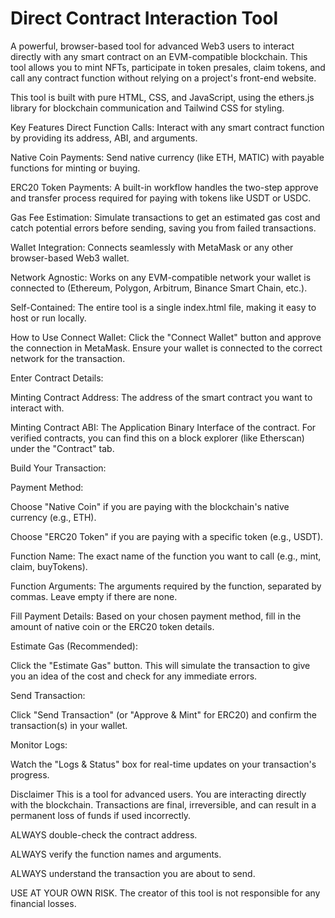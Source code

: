 # Direct Contract Interaction Tool

A powerful, browser-based tool for advanced Web3 users to interact directly with any smart contract on an EVM-compatible blockchain. This tool allows you to mint NFTs, participate in token presales, claim tokens, and call any contract function without relying on a project's front-end website.

This tool is built with pure HTML, CSS, and JavaScript, using the ethers.js library for blockchain communication and Tailwind CSS for styling.

Key Features
Direct Function Calls: Interact with any smart contract function by providing its address, ABI, and arguments.

Native Coin Payments: Send native currency (like ETH, MATIC) with payable functions for minting or buying.

ERC20 Token Payments: A built-in workflow handles the two-step approve and transfer process required for paying with tokens like USDT or USDC.

Gas Fee Estimation: Simulate transactions to get an estimated gas cost and catch potential errors before sending, saving you from failed transactions.

Wallet Integration: Connects seamlessly with MetaMask or any other browser-based Web3 wallet.

Network Agnostic: Works on any EVM-compatible network your wallet is connected to (Ethereum, Polygon, Arbitrum, Binance Smart Chain, etc.).

Self-Contained: The entire tool is a single index.html file, making it easy to host or run locally.

How to Use
Connect Wallet: Click the "Connect Wallet" button and approve the connection in MetaMask. Ensure your wallet is connected to the correct network for the transaction.

Enter Contract Details:

Minting Contract Address: The address of the smart contract you want to interact with.

Minting Contract ABI: The Application Binary Interface of the contract. For verified contracts, you can find this on a block explorer (like Etherscan) under the "Contract" tab.

Build Your Transaction:

Payment Method:

Choose "Native Coin" if you are paying with the blockchain's native currency (e.g., ETH).

Choose "ERC20 Token" if you are paying with a specific token (e.g., USDT).

Function Name: The exact name of the function you want to call (e.g., mint, claim, buyTokens).

Function Arguments: The arguments required by the function, separated by commas. Leave empty if there are none.

Fill Payment Details: Based on your chosen payment method, fill in the amount of native coin or the ERC20 token details.

Estimate Gas (Recommended):

Click the "Estimate Gas" button. This will simulate the transaction to give you an idea of the cost and check for any immediate errors.

Send Transaction:

Click "Send Transaction" (or "Approve & Mint" for ERC20) and confirm the transaction(s) in your wallet.

Monitor Logs:

Watch the "Logs & Status" box for real-time updates on your transaction's progress.

Disclaimer
This is a tool for advanced users. You are interacting directly with the blockchain. Transactions are final, irreversible, and can result in a permanent loss of funds if used incorrectly.

ALWAYS double-check the contract address.

ALWAYS verify the function names and arguments.

ALWAYS understand the transaction you are about to send.

USE AT YOUR OWN RISK. The creator of this tool is not responsible for any financial losses.
